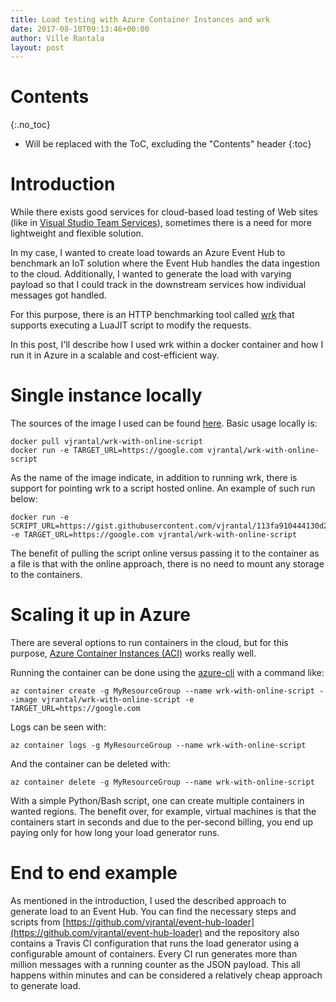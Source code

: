 ```yaml
---
title: Load testing with Azure Container Instances and wrk
date: 2017-08-10T09:13:46+00:00
author: Ville Rantala
layout: post
---
```

# Contents
{:.no_toc}

* Will be replaced with the ToC, excluding the "Contents" header
{:toc}

# Introduction

While there exists good services for cloud-based load testing of Web sites (like in [Visual Studio Team Services](https://www.visualstudio.com/en-us/docs/test/performance-testing/getting-started/getting-started-with-performance-testing)), sometimes there is a need for more lightweight and flexible solution.

In my case, I wanted to create load towards an Azure Event Hub to benchmark an IoT solution where the Event Hub handles the data ingestion to the cloud. Additionally, I wanted to generate the load with varying payload so that I could track in the downstream services how individual messages got handled.

For this purpose, there is an HTTP benchmarking tool called [wrk](https://github.com/wg/wrk) that supports executing a LuaJIT script to modify the requests.

In this post, I'll describe how I used wrk within a docker container and how I run it in Azure in a scalable and cost-efficient way.

# Single instance locally

The sources of the image I used can be found [here](https://github.com/vjrantal/wrk-with-online-script). Basic usage locally is:

```
docker pull vjrantal/wrk-with-online-script
docker run -e TARGET_URL=https://google.com vjrantal/wrk-with-online-script
```

As the name of the image indicate, in addition to running wrk, there is support for pointing wrk to a script hosted online. An example of such run below:

```
docker run -e SCRIPT_URL=https://gist.githubusercontent.com/vjrantal/113fa910444130d2d6431cdc84e6f80e/raw/0f67559a620647d6842c579b362a139a6b338cb1/script.lua -e TARGET_URL=https://google.com vjrantal/wrk-with-online-script
```

The benefit of pulling the script online versus passing it to the container as a file is that with the online approach, there is no need to mount any storage to the containers.

# Scaling it up in Azure

There are several options to run containers in the cloud, but for this purpose, [Azure Container Instances (ACI)](https://azure.microsoft.com/en-us/services/container-instances/) works really well.

Running the container can be done using the [azure-cli](https://github.com/Azure/azure-cli) with a command like:

```
az container create -g MyResourceGroup --name wrk-with-online-script --image vjrantal/wrk-with-online-script -e TARGET_URL=https://google.com
```

Logs can be seen with:

```
az container logs -g MyResourceGroup --name wrk-with-online-script
```

And the container can be deleted with:

```
az container delete -g MyResourceGroup --name wrk-with-online-script
```

With a simple Python/Bash script, one can create multiple containers in wanted regions. The benefit over, for example, virtual machines is that the containers start in seconds and due to the per-second billing, you end up paying only for how long your load generator runs.

# End to end example

As mentioned in the introduction, I used the described approach to generate load to an Event Hub. You can find the necessary steps and scripts from [https://github.com/vjrantal/event-hub-loader](https://github.com/vjrantal/event-hub-loader) and the repository also contains a Travis CI configuration that runs the load generator using a configurable amount of containers. Every CI run generates more than million messages with a running counter as the JSON payload. This all happens within minutes and can be considered a relatively cheap approach to generate load.
